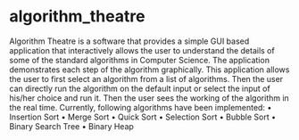# algorithm_theatre
Algorithm Theatre is a software that provides a simple GUI based application that interactively allows the user to understand the details of some of the standard algorithms in Computer Science. The application demonstrates each step of the algorithm graphically. This application allows the user to first select an algorithm from a list of algorithms. Then the user can directly run the algorithm on the default input or select the input of his/her choice and run it. Then the user sees the working of the algorithm in the real time.  Currently, following algorithms have been implemented:  • Insertion Sort • Merge Sort • Quick Sort • Selection Sort • Bubble Sort • Binary Search Tree • Binary Heap
